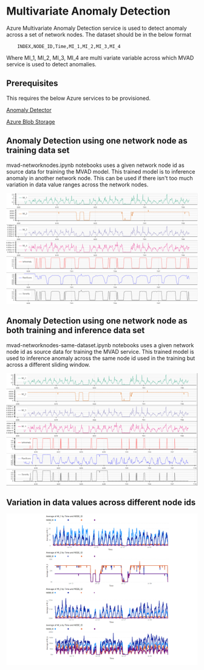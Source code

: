 # Multivariate Anomaly Detection
Azure Multivariate Anomaly Detection service is used to detect anomaly across a set of network nodes. The dataset should be in the below format

        INDEX,NODE_ID,Time,MI_1,MI_2,MI_3,MI_4

Where MI_1, MI_2, MI_3, MI_4 are multi variate variable across which MVAD service is used to detect anomalies. 


## Prerequisites

This requires the below Azure services to be provisioned. 

[Anomaly Detector](https://azure.microsoft.com/en-us/pricing/details/cognitive-services/anomaly-detector/)

[Azure Blob Storage](https://azure.microsoft.com/en-us/pricing/details/storage/blobs/)

## Anomaly Detection using one network node as training data set
mvad-networknodes.ipynb notebooks uses a given network node id as source data for training the MVAD model. This trained model is to inference anomaly in another network node. This can be used if there isn't too much variation in data value ranges across the network nodes. 

![Anomaly Detection across different node with quite a bit of data variation](bokeh_plot_different_nodes.png)

## Anomaly Detection using one network node as both training and inference data set
mvad-networknodes-same-dataset.ipynb notebooks uses a given network node id as source data for training the MVAD service. This trained model is used to inference anomaly across the same node id used in the training but across a different sliding window. 

![Anomaly Detection across different node with quite a bit of data variation](bokeh_plot_same_node.png)


## Variation in data values across different node ids
![data variation across nodes](data_variation_across_nodes.png)